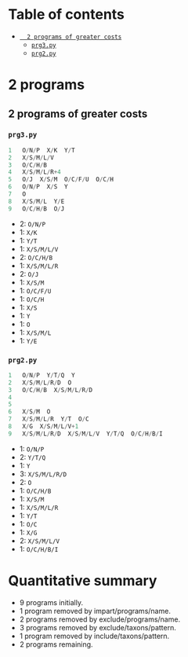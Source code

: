 # Table of contents
- [`  2 programs of greater costs`](#2-programs-of-greater-costs)
    - [`prg3.py`](#prg3py)
    - [`prg2.py`](#prg2py)
#   2 programs
##   2 programs of greater costs
### `prg3.py`
```python
1   O/N/P  X/K  Y/T
2   X/S/M/L/V
3   O/C/H/B
4   X/S/M/L/R+4
5   O/J  X/S/M  O/C/F/U  O/C/H
6   O/N/P  X/S  Y
7   O
8   X/S/M/L  Y/E
9   O/C/H/B  O/J
```
-   2: `O/N/P`
-   1: `X/K`
-   1: `Y/T`
-   1: `X/S/M/L/V`
-   2: `O/C/H/B`
-   1: `X/S/M/L/R`
-   2: `O/J`
-   1: `X/S/M`
-   1: `O/C/F/U`
-   1: `O/C/H`
-   1: `X/S`
-   1: `Y`
-   1: `O`
-   1: `X/S/M/L`
-   1: `Y/E`
### `prg2.py`
```python
1   O/N/P  Y/T/Q  Y
2   X/S/M/L/R/D  O
3   O/C/H/B  X/S/M/L/R/D
4
5
6   X/S/M  O
7   X/S/M/L/R  Y/T  O/C
8   X/G  X/S/M/L/V+1
9   X/S/M/L/R/D  X/S/M/L/V  Y/T/Q  O/C/H/B/I
```
-   1: `O/N/P`
-   2: `Y/T/Q`
-   1: `Y`
-   3: `X/S/M/L/R/D`
-   2: `O`
-   1: `O/C/H/B`
-   1: `X/S/M`
-   1: `X/S/M/L/R`
-   1: `Y/T`
-   1: `O/C`
-   1: `X/G`
-   2: `X/S/M/L/V`
-   1: `O/C/H/B/I`
# Quantitative summary
-   9 programs initially.
-   1 program removed by impart/programs/name.
-   2 programs removed by exclude/programs/name.
-   3 programs removed by exclude/taxons/pattern.
-   1 program removed by include/taxons/pattern.
-   2 programs remaining.

